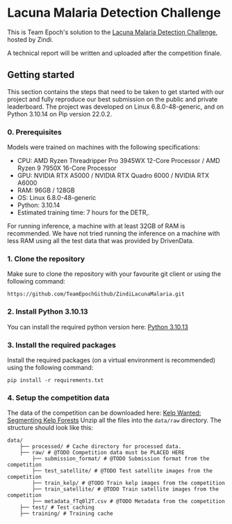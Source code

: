 # Lacuna Malaria Detection Challenge

This is Team Epoch's solution to the [Lacuna Malaria Detection Challenge](https://zindi.africa/competitions/lacuna-malaria-detection-challenge), hosted by Zindi. 

A technical report will be written and uploaded after the competition finale.

## Getting started

This section contains the steps that need to be taken to get started with our project and fully reproduce our best
submission on the public and private leaderboard. The project was developed on Linux 6.8.0-48-generic, and on Python 3.10.14 on Pip version 22.0.2.

### 0. Prerequisites
Models were trained on machines with the following specifications:
- CPU: AMD Ryzen Threadripper Pro 3945WX 12-Core Processor / AMD Ryzen 9 7950X 16-Core Processor
- GPU: NVIDIA RTX A5000 / NVIDIA RTX Quadro 6000 / NVIDIA RTX A6000
- RAM: 96GB / 128GB
- OS: Linux 6.8.0-48-generic
- Python: 3.10.14
- Estimated training time: 7 hours for the DETR,.

For running inference, a machine with at least 32GB of RAM is recommended. We have not tried running the inference on a
machine with less RAM using all the test data that was provided by DrivenData.

### 1. Clone the repository

Make sure to clone the repository with your favourite git client or using the following command:

```
https://github.com/TeamEpochGithub/ZindiLacunaMalaria.git
```

### 2. Install Python 3.10.13

You can install the required python version here: [Python 3.10.13](https://github.com/adang1345/PythonWindows/tree/master/3.10.14)

### 3. Install the required packages

Install the required packages (on a virtual environment is recommended) using the following command:

```
pip install -r requirements.txt
```

### 4. Setup the competition data

The data of the competition can be downloaded here: [Kelp Wanted: Segmenting Kelp Forests](https://www.drivendata.org/competitions/255/kelp-forest-segmentation/data/)
Unzip all the files into the `data/raw` directory.
The structure should look like this:

```
data/
    ├── processed/ # Cache directory for processed data. 
    ├── raw/ # @TODO Competition data must be PLACED HERE
        ├── submission_format/ # @TODO Submission format from the competition
        ├── test_satellite/ # @TODO Test satellite images from the competition
        ├── train_kelp/ # @TODO Train kelp images from the competition
        ├── train_satellite/ # @TODO Train satellite images from the competition
        ├── metadata_fTq0l2T.csv # @TODO Metadata from the competition
    ├── test/ # Test caching
    ├── training/ # Training cache
```
